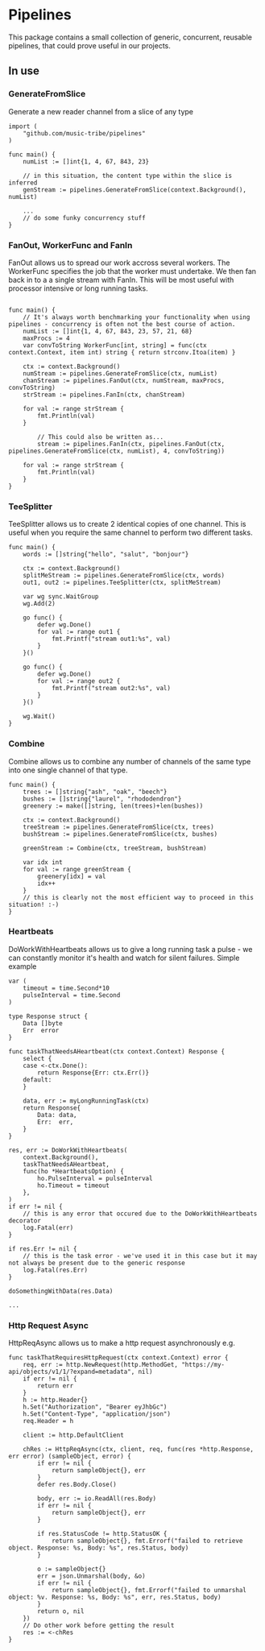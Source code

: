 # Pipelines
This package contains a small collection of generic, concurrent, reusable pipelines, that could prove useful in our projects.

## In use

### GenerateFromSlice
Generate a new reader channel from a slice of any type
```golang
import (
    "github.com/music-tribe/pipelines"
)

func main() {
	numList := []int{1, 4, 67, 843, 23}

	// in this situation, the content type within the slice is inferred
	genStream := pipelines.GenerateFromSlice(context.Background(), numList)

	...
	// do some funky concurrency stuff
}
```
### FanOut, WorkerFunc and FanIn
FanOut allows us to spread our work accross several workers. The WorkerFunc specifies the job that the worker must undertake. We then fan back in to a a single stream with FanIn.
This will be most useful with processor intensive or long running tasks.
```golang

func main() {
	// It's always worth benchmarking your functionality when using pipelines - concurrency is often not the best course of action.
	numList := []int{1, 4, 67, 843, 23, 57, 21, 68}
	maxProcs := 4
	var convToString WorkerFunc[int, string] = func(ctx context.Context, item int) string { return strconv.Itoa(item) }

	ctx := context.Background()
	numStream := pipelines.GenerateFromSlice(ctx, numList)
	chanStream := pipelines.FanOut(ctx, numStream, maxProcs, convToString)
	strStream := pipelines.FanIn(ctx, chanStream)

	for val := range strStream {
		fmt.Println(val)
	}

	    // This could also be written as...
	    stream := pipelines.FanIn(ctx, pipelines.FanOut(ctx, pipelines.GenerateFromSlice(ctx, numList), 4, convToString))

	for val := range strStream {
		fmt.Println(val)
	}
}

```
### TeeSplitter
TeeSplitter allows us to create 2 identical copies of one channel. This is useful when you require the same channel to perform two different tasks.
```golang
func main() {
	words := []string{"hello", "salut", "bonjour"}

	ctx := context.Background()
	splitMeStream := pipelines.GenerateFromSlice(ctx, words)
	out1, out2 := pipelines.TeeSplitter(ctx, splitMeStream)

	var wg sync.WaitGroup
	wg.Add(2)

	go func() {
		defer wg.Done()
		for val := range out1 {
			fmt.Printf("stream out1:%s", val)
		}
	}()

	go func() {
		defer wg.Done()
		for val := range out2 {
			fmt.Printf("stream out2:%s", val)
		}
	}()

	wg.Wait()
}
```
### Combine
Combine allows us to combine any number of channels of the same type into one single channel of that type.
```golang
func main() {
	trees := []string{"ash", "oak", "beech"}
	bushes := []string{"laurel", "rhododendron"}
	greenery := make([]string, len(trees)+len(bushes))

	ctx := context.Background()
	treeStream := pipelines.GenerateFromSlice(ctx, trees)
	bushStream := pipelines.GenerateFromSlice(ctx, bushes)

	greenStream := Combine(ctx, treeStream, bushStream)

	var idx int
	for val := range greenStream {
		greenery[idx] = val
		idx++
	}
	// this is clearly not the most efficient way to proceed in this situation! :-)
}
```

### Heartbeats
DoWorkWithHeartbeats allows us to give a long running task a pulse - we can constantly monitor it's health and
watch for silent failures.
Simple example
```golang
var (
	timeout = time.Second*10
	pulseInterval = time.Second
)

type Response struct {
	Data []byte
	Err  error
}

func taskThatNeedsAHeartbeat(ctx context.Context) Response {
	select {
	case <-ctx.Done():
		return Response{Err: ctx.Err()}
	default:
	}

	data, err := myLongRunningTask(ctx)
	return Response{
		Data: data,
		Err:  err,
	}
}

res, err := DoWorkWithHeartbeats(
	context.Background(),
	taskThatNeedsAHeartbeat,
	func(ho *HeartbeatsOption) {
		ho.PulseInterval = pulseInterval
		ho.Timeout = timeout
	},
)
if err != nil {
	// this is any error that occured due to the DoWorkWithHeartbeats decorator
	log.Fatal(err)
}

if res.Err != nil {
	// this is the task error - we've used it in this case but it may not always be present due to the generic response
	log.Fatal(res.Err)
}

doSomethingWithData(res.Data)

...

```

### Http Request Async
HttpReqAsync allows us to make a http request asynchronously e.g.
```golang
func taskThatRequiresHttpRequest(ctx context.Context) error {
	req, err := http.NewRequest(http.MethodGet, "https://my-api/objects/v1/1/?expand=metadata", nil)
	if err != nil {
		return err
	}
	h := http.Header{}
	h.Set("Authorization", "Bearer eyJhbGc")
	h.Set("Content-Type", "application/json")
	req.Header = h

	client := http.DefaultClient

	chRes := HttpReqAsync(ctx, client, req, func(res *http.Response, err error) (sampleObject, error) {
		if err != nil {
			return sampleObject{}, err
		}
		defer res.Body.Close()

		body, err := io.ReadAll(res.Body)
		if err != nil {
			return sampleObject{}, err
		}

		if res.StatusCode != http.StatusOK {
			return sampleObject{}, fmt.Errorf("failed to retrieve object. Response: %s, Body: %s", res.Status, body)
		}

		o := sampleObject{}
		err = json.Unmarshal(body, &o)
		if err != nil {
			return sampleObject{}, fmt.Errorf("failed to unmarshal object: %v. Response: %s, Body: %s", err, res.Status, body)
		}
		return o, nil
	})
	// Do other work before getting the result
	res := <-chRes
}
```
